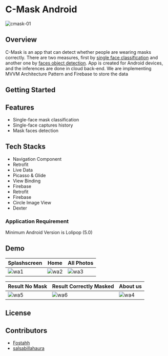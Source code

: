 # C-Mask Android
![cmask-01](https://user-images.githubusercontent.com/72365761/120882987-edfece00-c604-11eb-8be8-e207945d91cd.png)

## Overview
C-Mask is an app that can detect whether people are wearing masks correctly. There are two measures, first by [single face classification](./Masked_Face_Classification) and another one by [faces object detection](./Masked_Face_Object_Detection). App is created for Android devices, and the inferences are done in cloud back-end. We are implementing MVVM Architecture Pattern and Firebase to store the data

## Getting Started

## Features
* Single-face mask classification
* Single-face captures history
* Mask faces detection

## Tech Stacks
* Navigation Component
* Retrofit
* Live Data
* Picasso & Glide
* View Binding
* Firebase
* Retrofit
* Firebase
* Circle Image View
* Dexter

### Application Requirement
Minimum Android Version is Lolipop (5.0)

## Demo
| Splashscreen                                                                                                  | Home                                                                                                          | All Photos                                                                                                    |
| -----                                                                                                         | ---                                                                                                           | ---                                                                                                           |
| ![wa1](https://user-images.githubusercontent.com/72365761/120887487-62456b80-c61d-11eb-8b82-ff347d2d921d.gif) | ![wa2](https://user-images.githubusercontent.com/72365761/120887488-640f2f00-c61d-11eb-9f1c-0c51126df260.gif) | ![wa3](https://user-images.githubusercontent.com/72365761/120887492-68d3e300-c61d-11eb-91be-0f7c6b60d028.gif) |

| Result No Mask                                                                                                | Result Correctly Masked                                                                                       | About us                                                                                                      |
| -----                                                                                                         | ---                                                                                                           | ---                                                                                                           |
| ![wa5](https://user-images.githubusercontent.com/72365761/120886007-ef84c200-c615-11eb-9916-414c685fdad7.gif) | ![wa6](https://user-images.githubusercontent.com/72365761/120886975-cb77af80-c61a-11eb-8da2-325cee433b24.gif) | ![wa4](https://user-images.githubusercontent.com/72365761/120885934-b2b8cb00-c615-11eb-8541-1edb8b75c738.gif) |

## License

## Contributors
- [Fostahh](https://github.com/Fostahh)
- [salsabillahaura](https://github.com/salsabillahaura)
